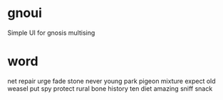 # gnoui
Simple UI for gnosis multising

# word
net repair urge fade stone never young park pigeon mixture expect old weasel put spy protect rural bone history ten diet amazing sniff snack

